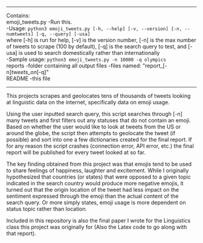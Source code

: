 ________________________________________________________________________________
Contains:  
emoji_tweets.py     -Run this.  
                    -Usage: `python3 emoji_tweets.py [-h, --help] [-v, --version] [-n, --numtweets] [-q, --query] [-usa]`  
                      where [-h] is run for help, [-v] is the version number,
                      [-n] is the max number of tweets to scrape (100 by
                        default), [-q] is the search query to test, and [-usa]
                        is used to search domestically rather than internationally  
                    -Sample usage: `python3 emoji_tweets.py -n 10000 -q olympics`  
reports             -folder containing all output files
                    -files named: "report_[-n]_tweets_on_[-q]"  
README              -this file  
________________________________________________________________________________

This projects scrapes and geolocates tens of thousands of tweets looking at
linguistic data on the internet, specifically data on emoji usage.

Using the user inputted search query, this script searches through [-n] many
tweets and first filters out any statuses that do not contain an emoji. Based on
whether the user would like to look at tweets from the US or around the globe,
the script then attempts to geolocate the tweet (if possible) and sort into one
a few dictionaries created for the final report. If for any reason the script
crashes (connection error, API error, etc.) the final report will be published
for every tweet looked at so far.

The key finding obtained from this project was that emojis tend to be used to
share feelings of happiness, laughter and excitement. While I originally
hypothesized that countries (or states) that were opposed to a given topic
indicated in the search country would produce more negative emojis, it turned
out that the origin location of the tweet had less impact on the sentiment
expressed through the emoji than the actual content of the search query. Or more
simply states, emoji usage is more dependent on status topic rather than
location.

Included in this repository is also the final paper I wrote for the Linguistics
class this project was originally for (Also the Latex code to go along with that
report).
